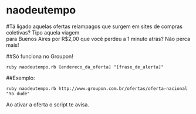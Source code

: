 naodeutempo
===========

#Tá ligado aquelas ofertas relampagos que surgem em sites de compras coletivas? Tipo aquela viagem\
 para Buenos Aires por R$2,00 que você perdeu a 1 minuto atrás? Não perca mais!


##Só funciona no Groupon!

`ruby naodeutempo.rb [endereco_da_oferta] "[frase_de_alerta]"`

##Exemplo:

`ruby naodeutempo.rb http://www.groupon.com.br/ofertas/oferta-nacional "Yo dude"`

Ao ativar a oferta o script te avisa.